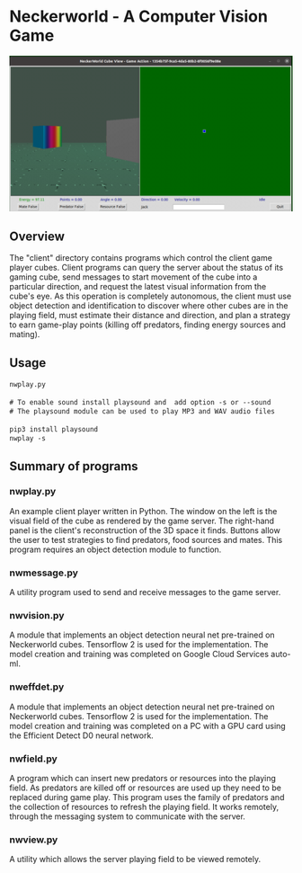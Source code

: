 # Neckerworld - A Computer Vision Game

![Neckerworld NWPlay Control Panel](../images/Neckerworld-nwplay-control-panel.png)

## Overview

The "client" directory contains programs which control the client game player cubes.
Client programs can query the server about the status of its gaming cube, send messages to start movement of the cube into a particular direction, and request the latest visual information from the cube's eye.
As this operation is completely autonomous, the client must use object detection and identification to discover where other cubes are in the playing field, must estimate their distance and direction, and plan a strategy to earn game-play points (killing off predators, finding energy sources and mating).

## Usage

```
nwplay.py

# To enable sound install playsound and  add option -s or --sound
# The playsound module can be used to play MP3 and WAV audio files

pip3 install playsound
nwplay -s

```

## Summary of programs

### nwplay.py

An example client player written in Python.
The window on the left is the visual field of the cube as rendered by the game server.
The right-hand panel is the client's reconstruction of the 3D space it finds.
Buttons allow the user to test strategies to find predators, food sources and mates.
This program requires an object detection module to function.

### nwmessage.py

A utility program used to send and receive messages to the game server.

### nwvision.py

A module that implements an object detection neural net pre-trained on Neckerworld cubes.
Tensorflow 2 is used for the implementation.
The model creation and training was completed on Google Cloud Services auto-ml.

### nweffdet.py

A module that implements an object detection neural net pre-trained on Neckerworld cubes.
Tensorflow 2 is used for the implementation.
The model creation and training was completed on a PC with a GPU card using the Efficient Detect D0 neural network.

### nwfield.py

A program which can insert new predators or resources into the playing field.
As predators are killed off or resources are used up they need to be replaced during game play.
This program uses the family of predators and the collection of resources to refresh the playing field.
It works remotely, through the messaging system to communicate with the server.

### nwview.py

A utility which allows the server playing field to be viewed remotely.





